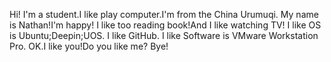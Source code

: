 Hi!
I'm a student.I like play computer.I'm from the China Urumuqi.
My name is Nathan!I'm happy!
I like too reading book!And I like watching TV!
I like OS is Ubuntu;Deepin;UOS.
I like GitHub.
I like Software is VMware Workstation Pro.
OK.I like you!Do you like me?
Bye!
